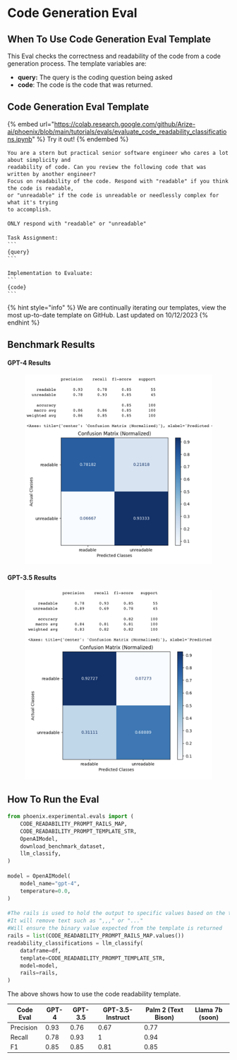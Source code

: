 # Code Generation Eval

## When To Use Code Generation Eval Template

This Eval checks the correctness and readability of the code from a code generation process. The template variables are:

* **query:** The query is the coding question being asked
* **code**: The code is the code that was returned.

## Code Generation Eval Template

{% embed url="https://colab.research.google.com/github/Arize-ai/phoenix/blob/main/tutorials/evals/evaluate_code_readability_classifications.ipynb" %}
Try it out!
{% endembed %}

````
You are a stern but practical senior software engineer who cares a lot about simplicity and
readability of code. Can you review the following code that was written by another engineer?
Focus on readability of the code. Respond with "readable" if you think the code is readable,
or "unreadable" if the code is unreadable or needlessly complex for what it's trying
to accomplish.

ONLY respond with "readable" or "unreadable"

Task Assignment:
```
{query}
```

Implementation to Evaluate:
```
{code}
```
````

{% hint style="info" %}
We are continually iterating our templates, view the most up-to-date template on GitHub. Last updated on 10/12/2023
{% endhint %}

## Benchmark Results

#### GPT-4 Results

<figure><img src="../../.gitbook/assets/Screenshot 2023-09-16 at 5.45.20 PM.png" alt=""><figcaption></figcaption></figure>

#### GPT-3.5 Results

<figure><img src="../../.gitbook/assets/Screenshot 2023-09-16 at 5.49.07 PM (1).png" alt=""><figcaption></figcaption></figure>

## How To Run the Eval

```python
from phoenix.experimental.evals import (
    CODE_READABILITY_PROMPT_RAILS_MAP,
    CODE_READABILITY_PROMPT_TEMPLATE_STR,
    OpenAIModel,
    download_benchmark_dataset,
    llm_classify,
)

model = OpenAIModel(
    model_name="gpt-4",
    temperature=0.0,
)

#The rails is used to hold the output to specific values based on the template
#It will remove text such as ",,," or "..."
#Will ensure the binary value expected from the template is returned 
rails = list(CODE_READABILITY_PROMPT_RAILS_MAP.values())
readability_classifications = llm_classify(
    dataframe=df,
    template=CODE_READABILITY_PROMPT_TEMPLATE_STR,
    model=model,
    rails=rails,
)
```

The above shows how to use the code readability template.

| Code Eval | GPT-4 | GPT-3.5 | GPT-3.5-Instruct | Palm 2 (Text Bison) | Llama 7b (soon) |
| --------- | ----- | ------- | ---------------- | ------------------- | --------------- |
| Precision | 0.93  | 0.76    | 0.67             | 0.77                |                 |
| Recall    | 0.78  | 0.93    | 1                | 0.94                |                 |
| F1        | 0.85  | 0.85    | 0.81             | 0.85                |                 |
